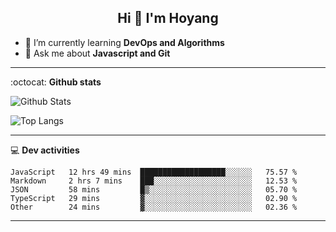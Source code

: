 <h2 align="center">Hi 👋 I'm Hoyang</h2>

- 🌱 I’m currently learning **DevOps and Algorithms**
- 💬 Ask me about **Javascript and Git**

-------

:octocat: **Github stats**

![Github Stats](https://github-readme-stats.vercel.app/api?username=hoyangtsai&count_private=true&show_icons=true&theme=blueberry)

![Top Langs](https://github-readme-stats.vercel.app/api/top-langs/?username=hoyangtsai&theme=blueberry&layout=compact&langs_count=8)

-------

:computer: **Dev activities**
<!--START_SECTION:waka-->

```text
JavaScript   12 hrs 49 mins  ███████████████████░░░░░░   75.57 %
Markdown     2 hrs 7 mins    ███░░░░░░░░░░░░░░░░░░░░░░   12.53 %
JSON         58 mins         █▒░░░░░░░░░░░░░░░░░░░░░░░   05.70 %
TypeScript   29 mins         ▓░░░░░░░░░░░░░░░░░░░░░░░░   02.90 %
Other        24 mins         ▓░░░░░░░░░░░░░░░░░░░░░░░░   02.36 %
```

<!--END_SECTION:waka-->

-------
